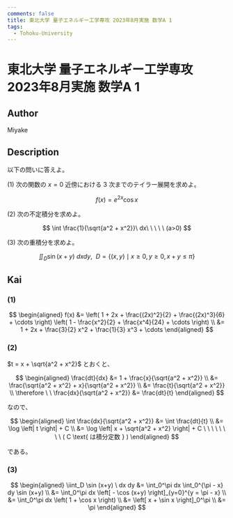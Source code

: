```yaml
---
comments: false
title: 東北大学 量子エネルギー工学専攻 2023年8月実施 数学A 1
tags:
  - Tohoku-University
---
```

# 東北大学 量子エネルギー工学専攻 2023年8月実施 数学A 1

## **Author**
Miyake

## **Description**
以下の問いに答えよ。

(1) 次の関数の $x=0$ 近傍における $3$ 次までのテイラー展開を求めよ。

$$
f(x) = e^{2x} \cos x
$$

(2) 次の不定積分を求めよ。

$$
\int \frac{1}{\sqrt{a^2 + x^2}}\ dx\ \ \ \ \ (a>0)
$$

(3) 次の重積分を求めよ。

$$
\iint_D \sin(x+y)\ dxdy,\ \ D=\{(x,y) \mid x \ge 0, y\ge 0, x+y \le \pi\}
$$

## **Kai**
### (1)

$$
\begin{aligned}
f(x)
&= \left( 1 + 2x + \frac{(2x)^2}{2} + \frac{(2x)^3}{6} + \cdots \right)
\left( 1 - \frac{x^2}{2} + \frac{x^4}{24} + \cdots \right)
\\
&= 1 + 2x + \frac{3}{2} x^2 + \frac{1}{3} x^3 + \cdots
\end{aligned}
$$

### (2)
$t = x + \sqrt{a^2 + x^2}$ とおくと、

$$
\begin{aligned}
\frac{dt}{dx}
&= 1 + \frac{x}{\sqrt{a^2 + x^2}}
\\
&= \frac{\sqrt{a^2 + x^2} + x}{\sqrt{a^2 + x^2}}
\\
&= \frac{t}{\sqrt{a^2 + x^2}}
\\
\therefore \ \ 
\frac{dx}{\sqrt{a^2 + x^2}} &= \frac{dt}{t}
\end{aligned}
$$

なので、

$$
\begin{aligned}
\int \frac{dx}{\sqrt{a^2 + x^2}}
&= \int \frac{dt}{t}
\\
&= \log \left| t \right| + C
\\
&= \log \left| x + \sqrt{a^2 + x^2} \right| + C
\ \ \ \ \ \ \ \ ( C \text{ は積分定数 } )
\end{aligned}
$$

である。

### (3)

$$
\begin{aligned}
\iint_D \sin (x+y) \ dx dy
&= \int_0^\pi dx \int_0^{\pi - x} dy \sin (x+y)
\\
&= \int_0^\pi dx \left[ - \cos (x+y) \right]_{y=0}^{y = \pi - x}
\\
&= \int_0^\pi dx \left( 1 + \cos x \right)
\\
&= \left[ x + \sin x \right]_0^\pi
\\
&= \pi
\end{aligned}
$$